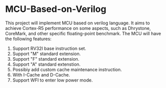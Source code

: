 # MCU-Based-on-Verilog
This project will implement MCU based on verilog language.
It aims to achieve Cortex-R5 performance on some aspects, such as Dhrystone, CoreMark, and other specific floating-point benchmark.
The MCU will have the following features:
1. Support RV32I base instruction set.
2. Support "M" standard extension.
3. Support "F" standard extension.
4. Support "A" standard extenstion.
5. Possibiy add custom cache maintenance instruction.
6. With I-Cache and D-Cache.
7. Support WFI to enter low power mode.
